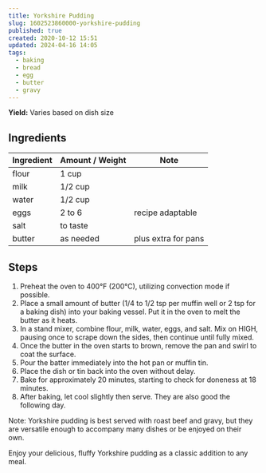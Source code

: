 ```yaml
---
title: Yorkshire Pudding
slug: 1602523860000-yorkshire-pudding
published: true
created: 2020-10-12 15:51
updated: 2024-04-16 14:05
tags:
  - baking
  - bread
  - egg
  - butter
  - gravy
---
```


**Yield:** Varies based on dish size

## Ingredients

| Ingredient | Amount / Weight | Note                |
| ---------- | --------------- | ------------------- |
| flour      | 1 cup           |                     |
| milk       | 1/2 cup         |                     |
| water      | 1/2 cup         |                     |
| eggs       | 2 to 6          | recipe adaptable    |
| salt       | to taste        |                     |
| butter     | as needed       | plus extra for pans |

## Steps

1. Preheat the oven to 400°F (200°C), utilizing convection mode if possible.
2. Place a small amount of butter (1/4 to 1/2 tsp per muffin well or 2 tsp for a baking dish) into your baking vessel. Put it in the oven to melt the butter as it heats.
3. In a stand mixer, combine flour, milk, water, eggs, and salt. Mix on HIGH, pausing once to scrape down the sides, then continue until fully mixed.
4. Once the butter in the oven starts to brown, remove the pan and swirl to coat the surface.
5. Pour the batter immediately into the hot pan or muffin tin.
6. Place the dish or tin back into the oven without delay.
7. Bake for approximately 20 minutes, starting to check for doneness at 18 minutes.
8. After baking, let cool slightly then serve. They are also good the following day.

Note: Yorkshire pudding is best served with roast beef and gravy, but they are versatile enough to accompany many dishes or be enjoyed on their own.

Enjoy your delicious, fluffy Yorkshire pudding as a classic addition to any meal.
